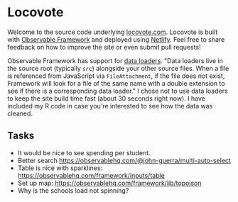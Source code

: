 # Locovote

Welcome to the source code underlying [locovote.com](https://locovote.com/). Locovote is built with [Observable Framework](https://observablehq.com/framework/) and deployed using [Netlify](https://www.netlify.com/). Feel free to share feedback on how to improve the site or even submit pull requests!

Observable Framework has support for [data loaders](https://observablehq.com/framework/data-loaders). "Data loaders live in the source root (typically `src`) alongside your other source files. When a file is referenced from JavaScript via `FileAttachment`, if the file does not exist, Framework will look for a file of the same name with a double extension to see if there is a corresponding data loader." I chose not to use data loaders to keep the site build time fast (about 30 seconds right now). I have included my R code in case you're interested to see how the data was cleaned.

## Tasks

- It would be nice to see spending per student.
- Better search https://observablehq.com/@john-guerra/multi-auto-select
- Table is nice with sparklines: https://observablehq.com/framework/inputs/table
- Set up map: https://observablehq.com/framework/lib/topojson
- Why is the schools load not spinning?
